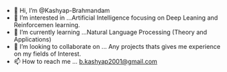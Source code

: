 - 👋 Hi, I’m @Kashyap-Brahmandam
- 👀 I’m interested in ...Artificial Intelligence focusing on Deep Leaning and Reinforcemen learning.
- 🌱 I’m currently learning ...Natural Language Processing (Theory and Applications)
- 💞️ I’m looking to collaborate on ... Any projects thats gives me experience on my fields of Interest.
- 📫 How to reach me ...  b.kashyap2001@gmail.com


<!---
Kashyap-Brahmandam/Kashyap-Brahmandam is a ✨ special ✨ repository because its `README.md` (this file) appears on your GitHub profile.
You can click the Preview link to take a look at your changes.
--->
